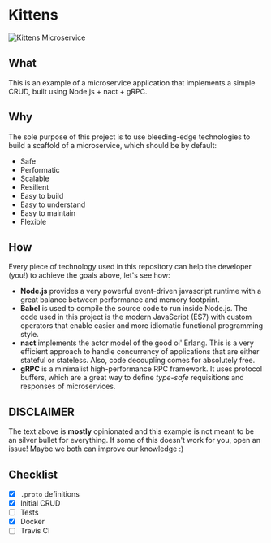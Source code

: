# Kittens

![Kittens Microservice](https://i.imgur.com/PGCGaRf.png)

## What
This is an example of a microservice application that implements a simple CRUD,
built using Node.js + nact + gRPC.

## Why
The sole purpose of this project is to use bleeding-edge technologies to build a
scaffold of a microservice, which should be by default:
- Safe
- Performatic
- Scalable
- Resilient
- Easy to build
- Easy to understand
- Easy to maintain
- Flexible

## How
Every piece of technology used in this repository can help the developer (you!)
to achieve the goals above, let's see how:

- **Node.js** provides a very powerful event-driven javascript runtime with a
    great balance between performance and memory footprint.
- **Babel** is used to compile the source code to run inside Node.js. The code
    used in this project is the modern JavaScript (ES7) with custom operators
    that enable easier and more idiomatic functional programming style.
- **nact** implements the actor model of the good ol' Erlang. This is a very
    efficient approach to handle concurrency of applications that are either
    stateful or stateless. Also, code decoupling comes for absolutely free.
- **gRPC** is a minimalist high-performance RPC framework. It uses protocol
    buffers, which are a great way to define _type-safe_ requisitions and
    responses of microservices.

## DISCLAIMER
The text above is **mostly** opinionated and this example is not meant to be an
silver bullet for everything. If some of this doesn't work for you, open an
issue! Maybe we both can improve our knowledge :)

## Checklist
- [x] `.proto` definitions
- [x] Initial CRUD
- [ ] Tests
- [x] Docker
- [ ] Travis CI
